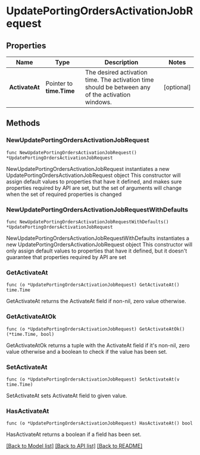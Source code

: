# UpdatePortingOrdersActivationJobRequest

## Properties

Name | Type | Description | Notes
------------ | ------------- | ------------- | -------------
**ActivateAt** | Pointer to **time.Time** | The desired activation time. The activation time should be between any of the activation windows. | [optional] 

## Methods

### NewUpdatePortingOrdersActivationJobRequest

`func NewUpdatePortingOrdersActivationJobRequest() *UpdatePortingOrdersActivationJobRequest`

NewUpdatePortingOrdersActivationJobRequest instantiates a new UpdatePortingOrdersActivationJobRequest object
This constructor will assign default values to properties that have it defined,
and makes sure properties required by API are set, but the set of arguments
will change when the set of required properties is changed

### NewUpdatePortingOrdersActivationJobRequestWithDefaults

`func NewUpdatePortingOrdersActivationJobRequestWithDefaults() *UpdatePortingOrdersActivationJobRequest`

NewUpdatePortingOrdersActivationJobRequestWithDefaults instantiates a new UpdatePortingOrdersActivationJobRequest object
This constructor will only assign default values to properties that have it defined,
but it doesn't guarantee that properties required by API are set

### GetActivateAt

`func (o *UpdatePortingOrdersActivationJobRequest) GetActivateAt() time.Time`

GetActivateAt returns the ActivateAt field if non-nil, zero value otherwise.

### GetActivateAtOk

`func (o *UpdatePortingOrdersActivationJobRequest) GetActivateAtOk() (*time.Time, bool)`

GetActivateAtOk returns a tuple with the ActivateAt field if it's non-nil, zero value otherwise
and a boolean to check if the value has been set.

### SetActivateAt

`func (o *UpdatePortingOrdersActivationJobRequest) SetActivateAt(v time.Time)`

SetActivateAt sets ActivateAt field to given value.

### HasActivateAt

`func (o *UpdatePortingOrdersActivationJobRequest) HasActivateAt() bool`

HasActivateAt returns a boolean if a field has been set.


[[Back to Model list]](../README.md#documentation-for-models) [[Back to API list]](../README.md#documentation-for-api-endpoints) [[Back to README]](../README.md)


